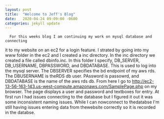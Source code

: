 ```yaml
---
layout: post
title:  "Welcome to Jeff's Blog"
date:   2020-04-24 09:09:00 -0600
categories: jekyll update
---
```


      For this weeks blog I am continuing my work on mysql database and connecting 
it to my website on an ec2 for a login feature.  I strated by going into my www folder
 in the ec2 and I created a inc directory. In the inc directory we created a file called
 dbinfo.inc. In this folder I specify, DB_SERVER, DB_USERNAME, DBPASSWORD, and 
DBDATABASE. This is used to log into the mysql server. The DBSERVER specifies the
bd endpoint of my aws rds. The DBUSERNAME is theRDS db user. PAssword is 
passowrd, and DBDATABASE is the name of the aws rds db.  From here I go to
http://ec2-13-56-163-143.us-west-compute.amazonaws.com/SamplePage.php on
 my browser. The page displays a user and password and textboxes for entry. At first 
run I had issues connecting to the database but I figured it out it was some inconsistent 
naming issues. While I can nowconnect to thedatabse I'm still having issues entering data
from thewebsite correctly so it is recorded in the databse.    